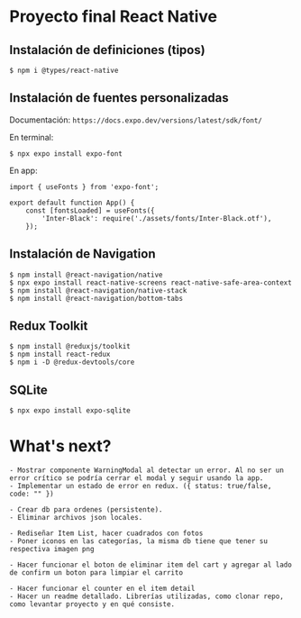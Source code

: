 # Proyecto final React Native

## Instalación de definiciones (tipos)

```
$ npm i @types/react-native
```

## Instalación de fuentes personalizadas

Documentación: `https://docs.expo.dev/versions/latest/sdk/font/`

En terminal:

```
$ npx expo install expo-font
```

En app:

```
import { useFonts } from 'expo-font';

export default function App() {
    const [fontsLoaded] = useFonts({
        'Inter-Black': require('./assets/fonts/Inter-Black.otf'),
    });
```

## Instalación de Navigation

```
$ npm install @react-navigation/native
$ npx expo install react-native-screens react-native-safe-area-context
$ npm install @react-navigation/native-stack
$ npm install @react-navigation/bottom-tabs
```

## Redux Toolkit

```
$ npm install @reduxjs/toolkit
$ npm install react-redux
$ npm i -D @redux-devtools/core
```

## SQLite

```
$ npx expo install expo-sqlite
```

# What's next?

```
- Mostrar componente WarningModal al detectar un error. Al no ser un error crítico se podría cerrar el modal y seguir usando la app.
- Implementar un estado de error en redux. ({ status: true/false, code: "" })

- Crear db para ordenes (persistente).
- Eliminar archivos json locales.

- Rediseñar Item List, hacer cuadrados con fotos
- Poner iconos en las categorías, la misma db tiene que tener su respectiva imagen png

- Hacer funcionar el boton de eliminar item del cart y agregar al lado de confirm un boton para limpiar el carrito

- Hacer funcionar el counter en el item detail
- Hacer un readme detallado. Librerías utilizadas, como clonar repo, como levantar proyecto y en qué consiste.
```